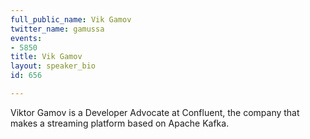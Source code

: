 ```yaml
---
full_public_name: Vik Gamov
twitter_name: gamussa
events:
- 5850
title: Vik Gamov
layout: speaker_bio
id: 656

---
```

Viktor Gamov is a Developer Advocate at Confluent, the company that makes a streaming platform based on Apache Kafka.
